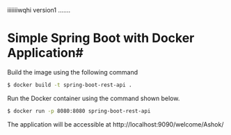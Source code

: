 iiiiiiiwqhi version1  .......
# Simple Spring Boot with Docker Application#


Build the image using the following command

```bash
$ docker build -t spring-boot-rest-api .
```
Run the Docker container using the command shown below.

```bash
$ docker run -p 8080:8080 spring-boot-rest-api
```

The application will be accessible at http://localhost:9090/welcome/Ashok/

